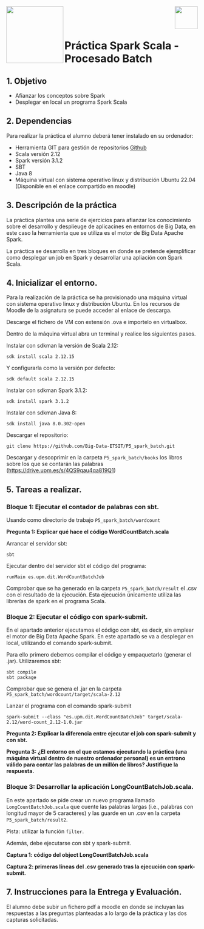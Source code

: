 <img  align="left" width="150" style="float: left;" src="https://www.upm.es/sfs/Rectorado/Gabinete%20del%20Rector/Logos/UPM/CEI/LOGOTIPO%20leyenda%20color%20JPG%20p.png">
<img  align="right" width="60" style="float: right;" src="https://www.dit.upm.es/images/dit08.gif">


<br/><br/>


# Práctica Spark Scala - Procesado Batch

## 1. Objetivo

- Afianzar los conceptos sobre Spark
- Desplegar en local un programa Spark Scala

## 2. Dependencias

Para realizar la práctica el alumno deberá tener instalado en su ordenador:
- Herramienta GIT para gestión de repositorios [Github](https://git-scm.com/downloads)
- Scala versión 2.12
- Spark versión 3.1.2
- SBT
- Java 8
- Máquina virtual con sistema operativo linux y distribución Ubuntu 22.04 (Disponible en el enlace compartido en moodle) 


## 3. Descripción de la práctica

La práctica plantea una serie de ejercicios para afianzar los conocimiento sobre el desarrollo y desplieuge de aplicacines en entornos de Big Data, en este caso la herramienta que se utiliza es el motor de Big Data Apache Spark.

La práctica se desarrolla en tres bloques en donde se pretende ejemplificar como desplegar un job en Spark y desarrollar una apliación con Spark Scala.


## 4. Inicializar el entorno.

Para la realización de la práctica se ha provisionado una máquina virtual con sistema operativo linux y distribución Ubuntu. En los recursos de Moodle de la asignatura se puede acceder al enlace de descarga.

Descarge el fichero de VM con extensión .ova e importelo en virtualbox. 

Dentro de la máquina virtual abra un terminal y realice los siguientes pasos.

Instalar con sdkman la versión de Scala 2.12:
```
sdk install scala 2.12.15
```
Y configurarla como la versión por defecto:
```
sdk default scala 2.12.15
```

Instalar con sdkman Spark 3.1.2:

```
sdk install spark 3.1.2
```

Instalar con sdkman Java 8:

```
sdk install java 8.0.302-open
```

Descargar el repositorio:
```
git clone https://github.com/Big-Data-ETSIT/P5_spark_batch.git
```

Descargar y descoprimir en la carpeta `P5_spark_batch/books` los libros sobre los que se contarán las palabras (https://drive.upm.es/s/4QS9qau4qa819Q1)


## 5. Tareas a realizar.

### Bloque 1: Ejecutar el contador de palabras con sbt.

Usando como directorio de trabajo `P5_spark_batch/wordcount`

**Pregunta 1: Explicar qué hace el código WordCountBatch.scala**

Arrancar el servidor sbt:
```
sbt
```

Ejecutar dentro del servidor sbt el código del programa:
```
runMain es.upm.dit.WordCountBatchJob
```

Comprobar que se ha generado en la carpeta `P5_spark_batch/result` el .csv con el resultado de la ejecución. Esta ejecución únicamente utiliza las librerías de spark en el programa Scala.

### Bloque 2: Ejecutar el código con spark-submit.


En el apartado anterior ejecutamos el código con sbt, es decir, sin emplear el motor de Big Data Apache Spark. En este apartado se va a desplegar en local, utilizando el comando spark-submit. 

Para ello primero debemos compilar el código y empaquetarlo (generar el .jar). Utilizaremos sbt:

```
sbt compile
sbt package
```
Comprobar que se genera el .jar en la carpeta `P5_spark_batch/wordcount/target/scala-2.12`

Lanzar el programa con el comando spark-submit

```
spark-submit --class "es.upm.dit.WordCountBatchJob" target/scala-2.12/word-count_2.12-1.0.jar
```

**Pregunta 2: Explicar la diferencia entre ejecutar el job con spark-submit y con sbt.**

**Pregunta 3: ¿El entorno en el que estamos ejecutando la práctica (una máquina virtual dentro de nuestro ordenador personal) es un entrono válido para contar las palabras de un millón de libros? Justifique la respuesta.**



### Bloque 3: Desarrollar la aplicación LongCountBatchJob.scala.

En este apartado se pide crear un nuevo programa llamado `LongCountBatchJob.scala` que cuente las palabras largas (i.e., palabras con longitud mayor de 5 caracteres) y las guarde en un .csv en la carpeta `P5_spark_batch/result2`. 

Pista: utilizar la función `filter`. 

Además, debe ejecutarse con sbt y spark-submit.


**Captura 1: código del object LongCountBatchJob.scala**

**Captura 2: primeras líneas del .csv generado tras la ejecución con spark-submit.**


## 7. Instrucciones para la Entrega y Evaluación.
El alumno debe subir un fichero pdf a moodle en donde se incluyan las respuestas a las preguntas planteadas a lo largo de la práctica y las dos capturas solicitadas.



